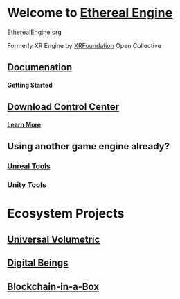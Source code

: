 # Welcome to [Ethereal Engine](https://github.com/etherealengine)
[EtherealEngine.org](https://www.etherealengine.org/)

Formerly XR Engine by [XRFoundation](https://github.com/xrfoundation) Open Collective

## [Documenation](https://xrfoundation.github.io/ethereal-engine-docs/)

#### Getting Started
## [Download Control Center](https://github.com/XRFoundation/XREngine-Control-Center/releases/tag/v0.0.13)
#### [Learn More](https://github.com/XRFoundation/XREngine-Control-Center/releases/tag/v0.0.13)

## Using another game engine already?


### [Unreal Tools](https://github.com/XRFoundation/XRE-Bridge-Unreal)


### [Unity Tools](https://github.com/XRFoundation?q=unity&type=all&language=&sort=)

# Ecosystem Projects

## [Universal Volumetric](https://github.com/XRFoundation/Universal-Volumetric)


## [Digital Beings](https://github.com/XRFoundation/Digital-Beings)


## [Blockchain-in-a-Box](https://github.com/XRFoundation/Blockchain-in-a-Box)

